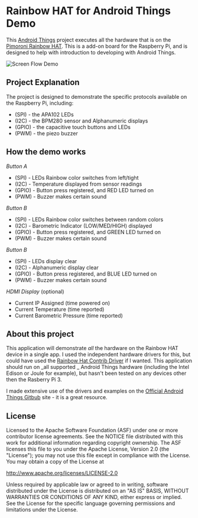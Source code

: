 

Rainbow HAT for Android Things Demo
===================================

This [Android Things](https://developers.android.com/things) project executes all the hardware that is on the [Pimoroni Rainbow HAT](https://shop.pimoroni.com/products/rainbow-hat-for-android-things).  This is a add-on board for the Raspberry Pi, and is designed to help with introduction to developing with Android Things.

![Screen Flow Demo](https://github.com/mwolfson/AndroidThings_RainbowHatDemo/blob/master/art/atdemo.gif)

Project Explanation
-------------------

The project is designed to demonstrate the specific protocols available on the Raspberry Pi, including:
* (SPI) - the APA102 LEDs
* (I2C) - the BPM280 sensor and Alphanumeric displays
* (GPIO) - the capacitive touch buttons and LEDs
* (PWM) - the piezo buzzer

How the demo works
------------------

_*Button A*_
* (SPI) - LEDs Rainbow color switches from left/tight
* (I2C) - Temperature displayed from sensor readings 
* (GPIO) - Button press registered, and RED LED turned on
* (PWM) - Buzzer makes certain sound

_*Button B*_
* (SPI) - LEDs Rainbow color switches between random colors
* (I2C) - Barometric Indicator (LOW/MED/HIGH) displayed
* (GPIO) - Button press registered, and GREEN LED turned on
* (PWM) - Buzzer makes certain sound

_*Button B*_  
* (SPI) - LEDs display clear
* (I2C) - Alphanumeric display clear
* (GPIO) - Button press registered, and BLUE LED turned on
* (PWM) - Buzzer makes certain sound

_*HDMI Display*_ (optional)
* Current IP Assigned (time powered on)
* Current Temperature (time reported)
* Current Barometric Pressure (time reported)

About this project
------------------

This application will demonstrate _*all*_ the hardware on the Rainbow HAT device in a single app.  I used the independent hardware drivers for this, but could have used the [Rainbow Hat Contrib Driver](https://github.com/androidthings/contrib-drivers/tree/master/rainbowhat) if I wanted.  This application should run on _all supported _ Android Things hardware (including the Intel Edison or Joule for example), but hasn't been tested on any devices other then the Rasberry Pi 3.

I made extensive use of the drivers and examples on the [Official Android Things Gitbub](https://github.com/androidthings) site - it is a great resource.

License
-------

Licensed to the Apache Software Foundation (ASF) under one or more contributor
license agreements.  See the NOTICE file distributed with this work for
additional information regarding copyright ownership.  The ASF licenses this
file to you under the Apache License, Version 2.0 (the "License"); you may not
use this file except in compliance with the License.  You may obtain a copy of
the License at

  http://www.apache.org/licenses/LICENSE-2.0

Unless required by applicable law or agreed to in writing, software
distributed under the License is distributed on an "AS IS" BASIS, WITHOUT
WARRANTIES OR CONDITIONS OF ANY KIND, either express or implied.  See the
License for the specific language governing permissions and limitations under
the License.
